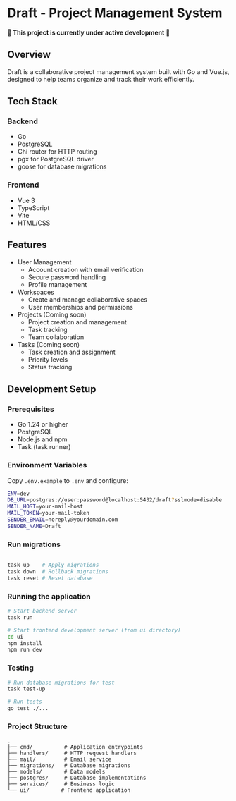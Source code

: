 # Draft - Project Management System

**🚧 This project is currently under active development 🚧**

## Overview
Draft is a collaborative project management system built with Go and Vue.js, designed to help teams organize and track their work efficiently.

## Tech Stack
### Backend
- Go
- PostgreSQL
- Chi router for HTTP routing
- pgx for PostgreSQL driver
- goose for database migrations

### Frontend
- Vue 3
- TypeScript
- Vite
- HTML/CSS

## Features
- User Management
  - Account creation with email verification
  - Secure password handling
  - Profile management
- Workspaces
  - Create and manage collaborative spaces
  - User memberships and permissions
- Projects (Coming soon)
  - Project creation and management
  - Task tracking
  - Team collaboration
- Tasks (Coming soon)
  - Task creation and assignment
  - Priority levels
  - Status tracking

## Development Setup

### Prerequisites
- Go 1.24 or higher
- PostgreSQL
- Node.js and npm
- Task (task runner)

### Environment Variables
Copy `.env.example` to `.env` and configure:
```sh
ENV=dev
DB_URL=postgres://user:password@localhost:5432/draft?sslmode=disable
MAIL_HOST=your-mail-host
MAIL_TOKEN=your-mail-token
SENDER_EMAIL=noreply@yourdomain.com
SENDER_NAME=Draft
```

### Run migrations
```sh

task up    # Apply migrations
task down  # Rollback migrations
task reset # Reset database

```

### Running the application
```sh
# Start backend server
task run

# Start frontend development server (from ui directory)
cd ui
npm install
npm run dev
```

### Testing
```sh
# Run database migrations for test
task test-up

# Run tests
go test ./...

```

### Project Structure
```
.
├── cmd/          # Application entrypoints
├── handlers/     # HTTP request handlers
├── mail/         # Email service
├── migrations/   # Database migrations
├── models/       # Data models
├── postgres/     # Database implementations
├── services/     # Business logic
└── ui/          # Frontend application
```